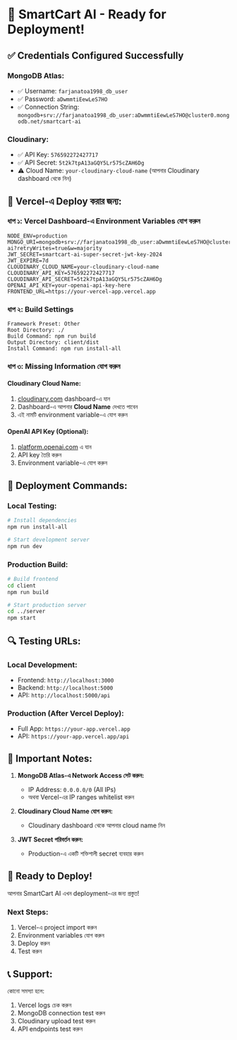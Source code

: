 # 🚀 SmartCart AI - Ready for Deployment!

## ✅ **Credentials Configured Successfully**

### **MongoDB Atlas:**
- ✅ Username: `farjanatoa1998_db_user`
- ✅ Password: `aDwmmtiEewLeS7HO`
- ✅ Connection String: `mongodb+srv://farjanatoa1998_db_user:aDwmmtiEewLeS7HO@cluster0.mongodb.net/smartcart-ai`

### **Cloudinary:**
- ✅ API Key: `576592272427717`
- ✅ API Secret: `5t2k7tpA13aGQY5Lr575cZAH6Dg`
- ⚠️ Cloud Name: `your-cloudinary-cloud-name` (আপনার Cloudinary dashboard থেকে নিন)

## 🔧 **Vercel-এ Deploy করার জন্য:**

### **ধাপ ১: Vercel Dashboard-এ Environment Variables যোগ করুন**

```
NODE_ENV=production
MONGO_URI=mongodb+srv://farjanatoa1998_db_user:aDwmmtiEewLeS7HO@cluster0.mongodb.net/smartcart-ai?retryWrites=true&w=majority
JWT_SECRET=smartcart-ai-super-secret-jwt-key-2024
JWT_EXPIRE=7d
CLOUDINARY_CLOUD_NAME=your-cloudinary-cloud-name
CLOUDINARY_API_KEY=576592272427717
CLOUDINARY_API_SECRET=5t2k7tpA13aGQY5Lr575cZAH6Dg
OPENAI_API_KEY=your-openai-api-key-here
FRONTEND_URL=https://your-vercel-app.vercel.app
```

### **ধাপ ২: Build Settings**
```
Framework Preset: Other
Root Directory: ./
Build Command: npm run build
Output Directory: client/dist
Install Command: npm run install-all
```

### **ধাপ ৩: Missing Information যোগ করুন**

#### **Cloudinary Cloud Name:**
1. [cloudinary.com](https://cloudinary.com) dashboard-এ যান
2. Dashboard-এ আপনার **Cloud Name** দেখতে পাবেন
3. এই নামটি environment variable-এ যোগ করুন

#### **OpenAI API Key (Optional):**
1. [platform.openai.com](https://platform.openai.com) এ যান
2. API key তৈরি করুন
3. Environment variable-এ যোগ করুন

## 🎯 **Deployment Commands:**

### **Local Testing:**
```bash
# Install dependencies
npm run install-all

# Start development server
npm run dev
```

### **Production Build:**
```bash
# Build frontend
cd client
npm run build

# Start production server
cd ../server
npm start
```

## 🔍 **Testing URLs:**

### **Local Development:**
- Frontend: `http://localhost:3000`
- Backend: `http://localhost:5000`
- API: `http://localhost:5000/api`

### **Production (After Vercel Deploy):**
- Full App: `https://your-app.vercel.app`
- API: `https://your-app.vercel.app/api`

## 🚨 **Important Notes:**

1. **MongoDB Atlas-এ Network Access সেট করুন:**
   - IP Address: `0.0.0.0/0` (All IPs)
   - অথবা Vercel-এর IP ranges whitelist করুন

2. **Cloudinary Cloud Name যোগ করুন:**
   - Cloudinary dashboard থেকে আপনার cloud name নিন

3. **JWT Secret পরিবর্তন করুন:**
   - Production-এ একটি শক্তিশালী secret ব্যবহার করুন

## 🎉 **Ready to Deploy!**

আপনার SmartCart AI এখন deployment-এর জন্য প্রস্তুত! 

### **Next Steps:**
1. Vercel-এ project import করুন
2. Environment variables যোগ করুন
3. Deploy করুন
4. Test করুন

## 📞 **Support:**

কোনো সমস্যা হলে:
1. Vercel logs চেক করুন
2. MongoDB connection test করুন
3. Cloudinary upload test করুন
4. API endpoints test করুন
